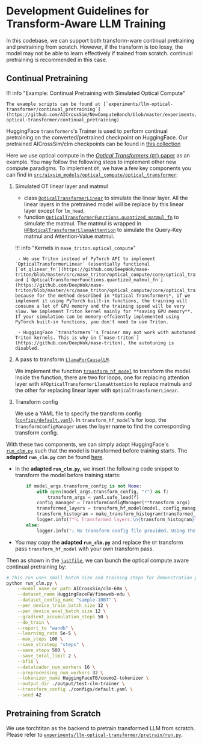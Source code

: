 # Development Guidelines for Transform-Aware LLM Training

In this codebase, we can support both transform-ware continual pretraining and pretraining from scratch.
However, if the transform is too lossy, the model may not be able to learn effectively if trained from scratch.
continual pretraining is recommended in this case.

## Continual Pretraining

!!! info "Example: Continual Pretraining with Simulated Optical Compute"

    The example scripts can be found at [`experiments/llm-optical-transformer/continual_pretraining`](https://github.com/AICrossSim/NewComputeBench/blob/master/experiments/llm-optical-transformer/continual_pretraining)

HuggingFace `transformers`'s Trainer is used to perform continual pretraining on the converted/pretrained checkpoint on HuggingFace. Our pretrained AICrossSim/clm checkpoints can be found in [this collection](https://huggingface.co/collections/AICrossSim/newcomputebench-clm-digital-67d19e95ebacdbc3e5752be3)

Here we use optical compute in the [*Optical Transformers* (`OT`) paper](https://arxiv.org/abs/2302.10360) as an example. You may follow the following steps to implement other new compute paradigms. To implement `OT`, we have a few key components you can find in [`src/aixsim_models/optical_compute/optical_transformer`](https://github.com/AICrossSim/NewComputeBench/blob/master/src/aixsim_models/optical_compute/optical_transformer):

1. Simulated OT linear layer and matmul
    - class [`OpticalTransformerLinear`](https://github.com/DeepWok/mase-triton/blob/master/src/mase_triton/optical_compute/layers.py) to simulate the linear layer. All the linear layers in the pretrained model will be replace by this linear layer except for `lm_head`.
    - function [`OpticalTransformerFunctions.quantized_matmul_fn`](https://github.com/DeepWok/mase-triton/blob/master/src/mase_triton/optical_compute/core/optical_transformer/matmul.py) to simulate the matmul. The matmul is wrapped in [`HFOpticalTransformerLlamaAttention`](https://github.com/AICrossSim/NewComputeBench/blob/master/src/aixsim_models/optical_compute/optical_transformer/layers.py) to simulate the Query-Key matmul and Attention-Value matmul.

    !!! info "Kernels in `mase_triton.optical_compute`"

        - We use Triton instead of PyTorch API to implement `OpticalTransformerLinear` (essentially functional [`ot_qlinear_fn`](https://github.com/DeepWok/mase-triton/blob/master/src/mase_triton/optical_compute/core/optical_transformer/linear.py)) and [`OpticalTransformerFunctions.quantized_matmul_fn`](https://github.com/DeepWok/mase-triton/blob/master/src/mase_triton/optical_compute/core/optical_transformer/matmul.py), because for the method described in *Optical Transformers*, if we implement it using PyTorch built-in functions, the training will consume a lot of GPU memory and the training speed will be very slow. We implement Triton kernel mainly for **saving GPU memory**. If your simulation can be memory-effciently implemented using PyTorch built-in functions, you don't need to use Triton.

        - HuggingFace `transformers`'s Trainer may not work with autotuned Triton kernels. This is why in [`mase-triton`](https://github.com/DeepWok/mase-triton), the autotuning is disabled.

2. A pass to transform [`LlamaForCausalLM`](https://github.com/huggingface/transformers/blob/6daa3eeba582facb57cd71db8efb66998b12942f/src/transformers/models/llama/modeling_llama.py#L739).

    We implement the function [`transform_hf_model`](https://github.com/AICrossSim/NewComputeBench/blob/master/src/aixsim_models/optical_compute/optical_transformer/transform.py) to transform the model. Inside the function, there are two for loops, one for replacing attention layer with `HFOpticalTransformerLlamaAttention` to replace matmuls and the other for replacing linear layer with `OpticalTransformerLinear`.

3. Transform config

    We use a YAML file to specify the transform config ([`configs/default.yaml`](https://github.com/AICrossSim/NewComputeBench/blob/master/experiments/llm-optical-transformer/continual_pretraining/configs/default.yaml)). In `transform_hf_model`'s for loop, the `TransformConfigManager` uses the layer name to find the corresponding transform config.


With these two components, we can simply adapt HuggingFace's [`run_clm.py`](https://github.com/huggingface/transformers/blob/main/examples/pytorch/language-modeling/run_clm.py) such that the model is transformed before training starts. The **adapted `run_clm.py`** can be found [here](https://github.com/AICrossSim/NewComputeBench/blob/master/experiments/llm-optical-transformer/continual_pretraining/run_clm.py).

- In the **adapted `run_clm.py`**, we insert the following code snippet to transform the model before training starts:

    ```python
        if model_args.transform_config is not None:
            with open(model_args.transform_config, "r") as f:
                transform_args = yaml.safe_load(f)
            config_manager = TransformConfigManager(**transform_args)
            transformed_layers = transform_hf_model(model, config_manager)
            transform_histogram = make_transform_histogram(transformed_layers=transformed_layers)
            logger.info(f"🔍 Transformed layers:\n{transform_histogram}")
        else:
            logger.info("⚠️ No transform config file provided. Using the original model.")
    ```

- You may copy the **adapted `run_clm.py`** and replace the `OT` transform pass `transform_hf_model` with your own transform pass.

Then as shown in the [`justfile`](https://github.com/AICrossSim/NewComputeBench/blob/master/experiments/llm-optical-transformer/continual_pretraining/justfile), we can launch the optical compute aware continual pretraining by:

```bash
# This run uses small batch size and training steps for demonstration purpose.
python run_clm.py \
    --model_name_or_path AICrossSim/clm-60m \
    --dataset_name HuggingFaceFW/fineweb-edu \
    --dataset_config_name "sample-10BT" \
    --per_device_train_batch_size 12 \
    --per_device_eval_batch_size 12 \
    --gradient_accumulation_steps 50 \
    --do_train \
    --report_to "wandb" \
    --learning_rate 5e-5 \
    --max_steps 100 \
    --save_strategy "steps" \
    --save_steps 500 \
    --save_total_limit 2 \
    --bf16 \
    --dataloader_num_workers 16 \
    --preprocessing_num_workers 32 \
    --tokenizer_name HuggingFaceTB/cosmo2-tokenizer \
    --output_dir ./output/test-clm-trainer \
    --transform_config ./configs/default.yaml \
    --seed 42

```


## Pretraining from Scratch

We use torchtitan as the backend to pretrain transformed LLM from scratch. Please refer to [`experiments/llm-optical-transformer/pretrain/run.py`](https://github.com/AICrossSim/NewComputeBench/blob/master/experiments/llm-optical-transformer/pretrain/run.py).
